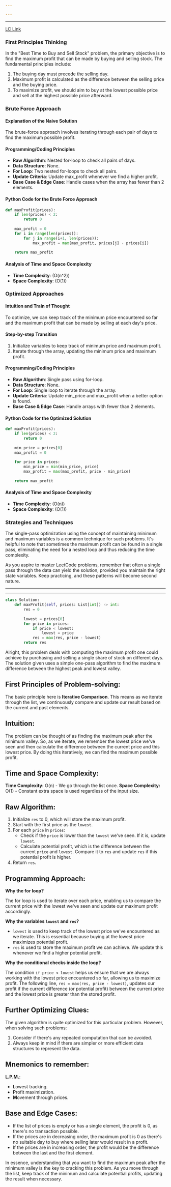 ```yaml
---

---
```

---
[LC Link](https://leetcode.com/problems/best-time-to-buy-and-sell-stock/)

### First Principles Thinking

In the "Best Time to Buy and Sell Stock" problem, the primary objective is to find the maximum profit that can be made by buying and selling stock. The fundamental principles include:

1. The buying day must precede the selling day.
2. Maximum profit is calculated as the difference between the selling price and the buying price.
3. To maximize profit, we should aim to buy at the lowest possible price and sell at the highest possible price afterward.

### Brute Force Approach

#### Explanation of the Naive Solution
The brute-force approach involves iterating through each pair of days to find the maximum possible profit.

#### Programming/Coding Principles
- **Raw Algorithm**: Nested for-loop to check all pairs of days.
- **Data Structure**: None.
- **For Loop**: Two nested for-loops to check all pairs.
- **Update Criteria**: Update max_profit whenever we find a higher profit.
- **Base Case & Edge Case**: Handle cases when the array has fewer than 2 elements.

#### Python Code for the Brute Force Approach
```python
def maxProfit(prices):
    if len(prices) < 2:
        return 0
    
    max_profit = 0
    for i in range(len(prices)):
        for j in range(i+1, len(prices)):
            max_profit = max(max_profit, prices[j] - prices[i])
    
    return max_profit
```

#### Analysis of Time and Space Complexity
- **Time Complexity**: \(O(n^2)\)
- **Space Complexity**: \(O(1)\)

### Optimized Approaches

#### Intuition and Train of Thought
To optimize, we can keep track of the minimum price encountered so far and the maximum profit that can be made by selling at each day's price.

#### Step-by-step Transition
1. Initialize variables to keep track of minimum price and maximum profit.
2. Iterate through the array, updating the minimum price and maximum profit.

#### Programming/Coding Principles
- **Raw Algorithm**: Single pass using for-loop.
- **Data Structure**: None.
- **For Loop**: Single loop to iterate through the array.
- **Update Criteria**: Update min_price and max_profit when a better option is found.
- **Base Case & Edge Case**: Handle arrays with fewer than 2 elements.

#### Python Code for the Optimized Solution
```python
def maxProfit(prices):
    if len(prices) < 2:
        return 0
    
    min_price = prices[0]
    max_profit = 0
    
    for price in prices:
        min_price = min(min_price, price)
        max_profit = max(max_profit, price - min_price)
    
    return max_profit
```

#### Analysis of Time and Space Complexity
- **Time Complexity**: \(O(n)\)
- **Space Complexity**: \(O(1)\)

### Strategies and Techniques
The single-pass optimization using the concept of maintaining minimum and maximum variables is a common technique for such problems. It's helpful to note that sometimes the maximum profit can be found in a single pass, eliminating the need for a nested loop and thus reducing the time complexity.

As you aspire to master LeetCode problems, remember that often a single pass through the data can yield the solution, provided you maintain the right state variables. Keep practicing, and these patterns will become second nature.

---
---

```python
class Solution:
    def maxProfit(self, prices: List[int]) -> int:
        res = 0
        
        lowest = prices[0]
        for price in prices:
            if price < lowest:
                lowest = price
            res = max(res, price - lowest)
        return res

```


Alright, this problem deals with computing the maximum profit one could achieve by purchasing and selling a single share of stock on different days. The solution given uses a simple one-pass algorithm to find the maximum difference between the highest peak and lowest valley.

## First Principles of Problem-solving:

The basic principle here is **Iterative Comparison**. This means as we iterate through the list, we continuously compare and update our result based on the current and past elements.

## Intuition:

The problem can be thought of as finding the maximum peak after the minimum valley. So, as we iterate, we remember the lowest price we've seen and then calculate the difference between the current price and this lowest price. By doing this iteratively, we can find the maximum possible profit.

## Time and Space Complexity:

**Time Complexity:** O(n) - We go through the list once.
**Space Complexity:** O(1) - Constant extra space is used regardless of the input size.

## Raw Algorithm:

1. Initialize `res` to 0, which will store the maximum profit.
2. Start with the first price as the `lowest`.
3. For each `price` in `prices`:
    - Check if the `price` is lower than the `lowest` we've seen. If it is, update `lowest`.
    - Calculate potential profit, which is the difference between the current `price` and `lowest`. Compare it to `res` and update `res` if this potential profit is higher.
4. Return `res`.

## Programming Approach:

**Why the for loop?**

The for loop is used to iterate over each price, enabling us to compare the current price with the lowest we've seen and update our maximum profit accordingly.

**Why the variables `lowest` and `res`?**

- `lowest` is used to keep track of the lowest price we've encountered as we iterate. This is essential because buying at the lowest price maximizes potential profit.
- `res` is used to store the maximum profit we can achieve. We update this whenever we find a higher potential profit.

**Why the conditional checks inside the loop?**

The condition `if price < lowest` helps us ensure that we are always working with the lowest price encountered so far, allowing us to maximize profit. The following line, `res = max(res, price - lowest)`, updates our profit if the current difference (or potential profit) between the current price and the lowest price is greater than the stored profit.

## Further Optimizing Clues:

The given algorithm is quite optimized for this particular problem. However, when solving such problems:
1. Consider if there's any repeated computation that can be avoided.
2. Always keep in mind if there are simpler or more efficient data structures to represent the data.

## Mnemonics to remember:

**L.P.M.**:
- **L**owest tracking.
- **P**rofit maximization.
- **M**ovement through prices.

## Base and Edge Cases:

- If the list of prices is empty or has a single element, the profit is 0, as there's no transaction possible.
- If the prices are in decreasing order, the maximum profit is 0 as there's no suitable day to buy where selling later would result in a profit.
- If the prices are in increasing order, the profit would be the difference between the last and the first element.

In essence, understanding that you want to find the maximum peak after the minimum valley is the key to cracking this problem. As you move through the list, keep track of the minimum and calculate potential profits, updating the result when necessary.